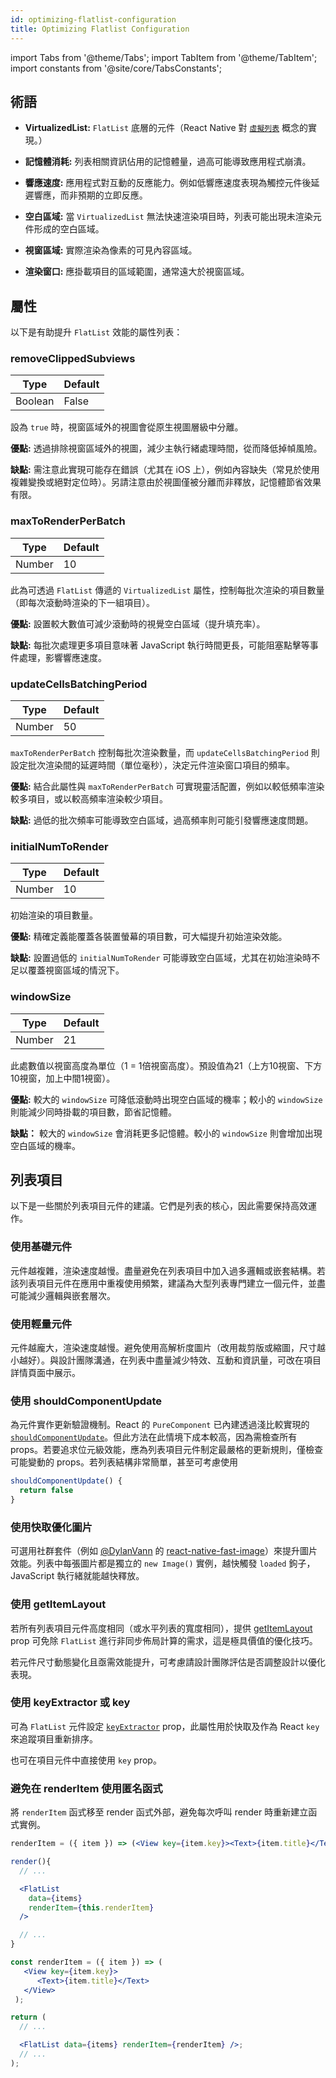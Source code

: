 ```yaml
---
id: optimizing-flatlist-configuration
title: Optimizing Flatlist Configuration
---
```


import Tabs from '@theme/Tabs'; import TabItem from '@theme/TabItem'; import constants from '@site/core/TabsConstants';

## 術語

- **VirtualizedList:** `FlatList` 底層的元件（React Native 對 [`虛擬列表`](https://bvaughn.github.io/react-virtualized/#/components/List) 概念的實現。）

- **記憶體消耗:** 列表相關資訊佔用的記憶體量，過高可能導致應用程式崩潰。

- **響應速度:** 應用程式對互動的反應能力。例如低響應速度表現為觸控元件後延遲響應，而非預期的立即反應。

- **空白區域:** 當 `VirtualizedList` 無法快速渲染項目時，列表可能出現未渲染元件形成的空白區域。

- **視窗區域:** 實際渲染為像素的可見內容區域。

- **渲染窗口:** 應掛載項目的區域範圍，通常遠大於視窗區域。

## 屬性

以下是有助提升 `FlatList` 效能的屬性列表：

### removeClippedSubviews

| Type    | Default |
| ------- | ------- |
| Boolean | False   |

設為 `true` 時，視窗區域外的視圖會從原生視圖層級中分離。

**優點:** 透過排除視窗區域外的視圖，減少主執行緒處理時間，從而降低掉幀風險。

**缺點:** 需注意此實現可能存在錯誤（尤其在 iOS 上），例如內容缺失（常見於使用複雜變換或絕對定位時）。另請注意由於視圖僅被分離而非釋放，記憶體節省效果有限。

### maxToRenderPerBatch

| Type   | Default |
| ------ | ------- |
| Number | 10      |

此為可透過 `FlatList` 傳遞的 `VirtualizedList` 屬性，控制每批次渲染的項目數量（即每次滾動時渲染的下一組項目）。

**優點:** 設置較大數值可減少滾動時的視覺空白區域（提升填充率）。

**缺點:** 每批次處理更多項目意味著 JavaScript 執行時間更長，可能阻塞點擊等事件處理，影響響應速度。

### updateCellsBatchingPeriod

| Type   | Default |
| ------ | ------- |
| Number | 50      |

`maxToRenderPerBatch` 控制每批次渲染數量，而 `updateCellsBatchingPeriod` 則設定批次渲染間的延遲時間（單位毫秒），決定元件渲染窗口項目的頻率。

**優點:** 結合此屬性與 `maxToRenderPerBatch` 可實現靈活配置，例如以較低頻率渲染較多項目，或以較高頻率渲染較少項目。

**缺點:** 過低的批次頻率可能導致空白區域，過高頻率則可能引發響應速度問題。

### initialNumToRender

| Type   | Default |
| ------ | ------- |
| Number | 10      |

初始渲染的項目數量。

**優點:** 精確定義能覆蓋各裝置螢幕的項目數，可大幅提升初始渲染效能。

**缺點:** 設置過低的 `initialNumToRender` 可能導致空白區域，尤其在初始渲染時不足以覆蓋視窗區域的情況下。

### windowSize

| Type   | Default |
| ------ | ------- |
| Number | 21      |

此處數值以視窗高度為單位（1 = 1倍視窗高度）。預設值為21（上方10視窗、下方10視窗，加上中間1視窗）。

**優點:** 較大的 `windowSize` 可降低滾動時出現空白區域的機率；較小的 `windowSize` 則能減少同時掛載的項目數，節省記憶體。

**缺點：** 較大的 `windowSize` 會消耗更多記憶體。較小的 `windowSize` 則會增加出現空白區域的機率。

## 列表項目

以下是一些關於列表項目元件的建議。它們是列表的核心，因此需要保持高效運作。

### 使用基礎元件

元件越複雜，渲染速度越慢。盡量避免在列表項目中加入過多邏輯或嵌套結構。若該列表項目元件在應用中重複使用頻繁，建議為大型列表專門建立一個元件，並盡可能減少邏輯與嵌套層次。

### 使用輕量元件

元件越龐大，渲染速度越慢。避免使用高解析度圖片（改用裁剪版或縮圖，尺寸越小越好）。與設計團隊溝通，在列表中盡量減少特效、互動和資訊量，可改在項目詳情頁面中展示。

### 使用 shouldComponentUpdate

為元件實作更新驗證機制。React 的 `PureComponent` 已內建透過淺比較實現的 [`shouldComponentUpdate`](https://reactjs.org/docs/react-component.html#shouldcomponentupdate)。但此方法在此情境下成本較高，因為需檢查所有 props。若要追求位元級效能，應為列表項目元件制定最嚴格的更新規則，僅檢查可能變動的 props。若列表結構非常簡單，甚至可考慮使用

```jsx
shouldComponentUpdate() {
  return false
}
```

### 使用快取優化圖片

可選用社群套件（例如 [@DylanVann](https://github.com/DylanVann) 的 [react-native-fast-image](https://github.com/DylanVann/react-native-fast-image)）來提升圖片效能。列表中每張圖片都是獨立的 `new Image()` 實例，越快觸發 `loaded` 鉤子，JavaScript 執行緒就能越快釋放。

### 使用 getItemLayout

若所有列表項目元件高度相同（或水平列表的寬度相同），提供 [getItemLayout](flatlist#getitemlayout) prop 可免除 `FlatList` 進行非同步佈局計算的需求，這是極具價值的優化技巧。

若元件尺寸動態變化且亟需效能提升，可考慮請設計團隊評估是否調整設計以優化表現。

### 使用 keyExtractor 或 key

可為 `FlatList` 元件設定 [`keyExtractor`](flatlist#keyextractor) prop，此屬性用於快取及作為 React `key` 來追蹤項目重新排序。

也可在項目元件中直接使用 `key` prop。

### 避免在 renderItem 使用匿名函式

將 `renderItem` 函式移至 render 函式外部，避免每次呼叫 render 時重新建立函式實例。

<Tabs groupId="syntax" queryString defaultValue={constants.defaultSyntax} values={constants.syntax}>
<TabItem value="classical">

```jsx
renderItem = ({ item }) => (<View key={item.key}><Text>{item.title}</Text></View>);

render(){
  // ...

  <FlatList
    data={items}
    renderItem={this.renderItem}
  />

  // ...
}

```

</TabItem>
<TabItem value="functional">

```jsx
const renderItem = ({ item }) => (
   <View key={item.key}>
      <Text>{item.title}</Text>
   </View>
 );

return (
  // ...

  <FlatList data={items} renderItem={renderItem} />;
  // ...
);
```

</TabItem>
</Tabs>